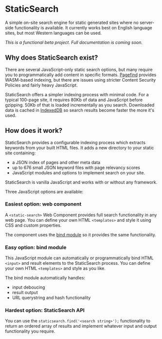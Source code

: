 # StaticSearch

A simple on-site search engine for static generated sites where no server-side functionality is available. It currently works best on English language sites, but most Western languages can be used.

*This is a functional beta project. Full documentation is coming soon.*


## Why does StaticSearch exist?

There are several JavaScript-only static search options, but many require you to programmatically add content in specific formats. [Pagefind](https://pagefind.app/) provides WASM-based indexing, but there are issues using stricter Content Security Policies and fairly heavy JavaScript.

StaticSearch offers a simpler indexing process with minimal code. For a typical 100-page site, it requires 80Kb of data and JavaScript before gzipping. 50Kb of that is loaded incrementally as you search. Downloaded data is cached in [IndexedDB](https://github.com/craigbuckler/pixdb) so search results become faster the more it's used.


## How does it work?

StaticSearch provides a configurable indexing process which extracts keywords from your built HTML files. It adds a new directory to your static site containing:

* a JSON index of pages and other meta data
* up to 676 small JSON keyword files with page relevancy scores
* JavaScript modules and options to implement search on your site.

StaticSearch is vanilla JavaScript and works with or without any framework.

Three JavaScript options are available:


### Easiest option: web component

A `<static-search>` Web Component provides full search functionality in any web page. You can define your own HTML `<templates>` and style it using CSS and custom properties.

The component uses the [bind module](#easy-option-bind-module) so it provides the same functionality.


### Easy option: bind module

This JavaScript module can automatically or programmatically bind HTML `<input>` and result elements to the StaticSearch process. You can define your own HTML `<templates>` and style as you like.

The bind module automatically handles:

* input deboucing
* result output
* URL querystring and hash functionality


### Hardest option: StaticSearch API

You can use the `staticsearch.find('<search string>');` functionality to return an ordered array of results and implement whatever input and output functionality you require.
